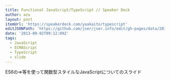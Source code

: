 ```yaml
---
title: Functional JavaScript/TypeScript // Speaker Deck
author: azu
layout: post
itemUrl: 'https://speakerdeck.com/yaakaito/typescript'
editJSONPath: 'https://github.com/jser/jser.info/edit/gh-pages/data/2013/09/index.json'
date: '2013-09-02T09:12:09Z'
tags:
  - JavaScript
  - ECMAScript
  - TypeScript
  - slide
---
```

ES6の=>等を使って関数型スタイルなJavaScriptについてのスライド
